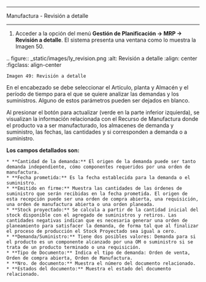********************************
Manufactura - Revisión a detalle
********************************

1. Acceder a la opción del menú **Gestión de Planificación →  MRP → Revisión a detalle**. El sistema presenta una ventana como lo muestra la Imagen 50.

.. figure:: _static/images/ly_revision.png
    :alt: Revisión a detalle
    :align: center
    :figclass: align-center

    Imagen 49: Revisión a detalle

En el encabezado se debe seleccionar el Artículo, planta y Almacén y el período de tiempo para el que se quiere analizar las demandas y los suministros. Alguno de estos parámetros pueden ser dejados en blanco.

Al presionar el botón para actualizar (verde en la parte inferior izquierda), se visualizan la información relacionada con el Recurso de Manufactura donde el producto va a ser manufacturado, los almacenes de demanda y suministro, las fechas, las cantidades y si corresponden a demanda o a suministro.

**Los campos detallados son:**

	* **Cantidad de la demanda:** El origen de la demanda puede ser tanto demanda independiente, cómo componentes requeridos por una orden de manufactura.
	* **Fecha prometida:** Es la fecha establecida para la demanda o el suministro.
	* **Emitido en firme:** Muestra las cantidades de las órdenes de suministro que serán recibidas en la fecha prometida. El origen de esta recepción puede ser una orden de compra abierta, una requisición, una orden de manufactura abierta o una orden planeada.
	* **Stock proyectado:** Se calcula a partir de la cantidad inicial del stock disponible con el agregado de suministros y retiros. Las cantidades negativas indican que es necesaria generar una orden de planeamiento para satisfacer la demanda, de forma tal que al finalizar el proceso de producción el Stock Proyectado sea igual a cero.
	* **Demanda/Suministro:** Tiene dos posibles valores: Demanda para si el producto es un componente alcanzado por una OM o suministro si se trata de un producto terminado o una requisición.
	* **Tipo de Documento:** Indica el tipo de demanda: Orden de venta, Orden de compra abierta, Orden de Manufactura.
	* **Nro. de documento:** Muestra el número del documento relacionado.
	* **Estados del documento:** Muestra el estado del documento relacionado.
